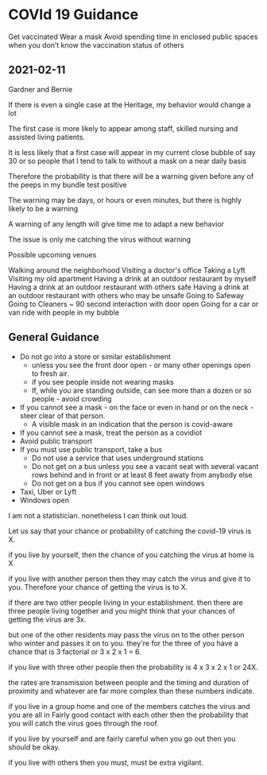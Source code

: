 
# COVId 19 Guidance

Get vaccinated
Wear a mask
Avoid spending time in enclosed public spaces when you don’t know the vaccination status of others

## 2021-02-11

Gardner and Bernie

If there is even a single case at the Heritage, my behavior would change a lot

The first case is more likely to appear among staff, skilled nursing and assisted living patients.

It is less likely that a first case will appear in my current close bubble of say 30 or so people that I tend to talk to without a mask on a near daily basis

Therefore the probability is that there will be a warning given before any of the peeps in my bundle test positive

The warning may be days, or hours or even minutes, but there is highly likely to be a warning

A warning of any length will give time me to adapt a new behavior

The issue is only me catching the virus without warning

Possible upcoming venues

Walking around the neighborhood
Visiting a doctor's office
Taking a Lyft
Visiting my old apartment
Having a drink at an outdoor restaurant by myself
Having a drink at an outdoor restaurant with others safe
Having a drink at an outdoor restaurant with others who may be unsafe
Going to Safeway
Going to Cleaners ~ 90 second interaction with door open
Going for a car or van ride with people in my bubble


## General Guidance

* Do not go into a store or similar establishment
	* unless you see the front door open - or many other openings open to fresh air.
	* if you see people inside not wearing masks
	* If, while you are standing outside, can see more than a dozen or so people - avoid crowding
* If you cannot see a mask - on the face or even in hand or on the neck - steer clear of that person.
	* A visible mask in an indication that the person is covid-aware
* If you cannot see a mask, treat the person as a covidiot
* Avoid public transport
* If you must use public transport, take a bus
	* Do not use a service that uses underground stations
	* Do not get on a bus unless you see a vacant seat with several vacant rows behind and in front or at least 8 feet awaty from anybody else
	* Do not get on a bus if you cannot see open windows
* Taxi, Uber or Lyft
* Windows open







I am not a statistician. nonetheless I can think out loud.

Let us say that your chance or probability of catching the covid-19 virus is X.

if you live by yourself, then the chance of you catching the virus at home is X

if you live with another person then they may catch the virus and give it to you. Therefore your chance of getting the virus is to X.

if there are two other people living in your establishment. then there are three people living together and you might think that your chances of getting the virus are 3x.

but one of the other residents may pass the virus on to the other person who winter and passes it on to you. they're for the three of you have a chance that is 3 factorial or 3 x 2 x 1 = 6.

if you live with three other people then the probability is 4 x 3 x 2 x 1 or 24X.

the rates are transmission between people and the timing and duration of proximity and whatever are far more complex than these numbers indicate.

if you live in a group home and one of the members catches the virus and you are all in Fairly good contact with each other then the probability that you will catch the virus goes through the roof.

if you live by yourself and are fairly careful when you go out then you should be okay.

if you live with others then you must, must be extra vigilant.

